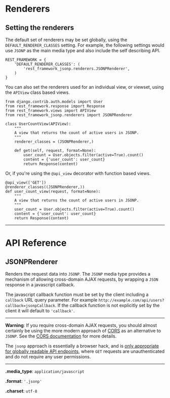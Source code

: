 # Renderers

## Setting the renderers

The default set of renderers may be set globally, using the `DEFAULT_RENDERER_CLASSES` setting.  For example, the following settings would use `JSONP` as the main media type and also include the self describing API.

    REST_FRAMEWORK = {
        'DEFAULT_RENDERER_CLASSES': (
            'rest_framework_jsonp.renderers.JSONPRenderer',
        )
    }

You can also set the renderers used for an individual view, or viewset,
using the `APIView` class based views.

    from django.contrib.auth.models import User
    from rest_framework.response import Response
    from rest_framework.views import APIView
    from rest_framework_jsonp.renderers import JSONPRenderer

    class UserCountView(APIView):
        """
        A view that returns the count of active users in JSONP.
        """
        renderer_classes = (JSONPRenderer,)

        def get(self, request, format=None):
            user_count = User.objects.filter(active=True).count()
            content = {'user_count': user_count}
            return Response(content)

Or, if you're using the `@api_view` decorator with function based views.

    @api_view(['GET'])
    @renderer_classes((JSONPRenderer,))
    def user_count_view(request, format=None):
        """
        A view that returns the count of active users in JSONP.
        """
        user_count = User.objects.filter(active=True).count()
        content = {'user_count': user_count}
        return Response(content)

---

# API Reference

## JSONPRenderer

Renders the request data into `JSONP`.  The `JSONP` media type provides a mechanism of allowing cross-domain AJAX requests, by wrapping a `JSON` response in a javascript callback.

The javascript callback function must be set by the client including a `callback` URL query parameter.  For example `http://example.com/api/users?callback=jsonpCallback`.  If the callback function is not explicitly set by the client it will default to `'callback'`.

---

**Warning**: If you require cross-domain AJAX requests, you should almost certainly be using the more modern approach of [CORS][cors] as an alternative to `JSONP`.  See the [CORS documentation][cors-docs] for more details.

The `jsonp` approach is essentially a browser hack, and is [only appropriate for globally  readable API endpoints][jsonp-security], where `GET` requests are unauthenticated and do not require any user permissions.

---

**.media_type**: `application/javascript`

**.format**: `'.jsonp'`

**.charset**: `utf-8`


[cors]: http://www.w3.org/TR/cors/
[cors-docs]: http://www.django-rest-framework.org/topics/ajax-csrf-cors/
[jsonp-security]: http://stackoverflow.com/questions/613962/is-jsonp-safe-to-use
